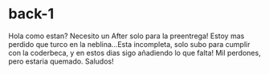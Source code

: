 # back-1

Hola como estan?
Necesito un After solo para la preentrega!
Estoy mas perdido que turco en la neblina...Esta incompleta, solo subo para cumplir con la coderbeca, y en estos dias sigo añadiendo lo que falta! Mil perdones, pero estaria quemado. Saludos!
